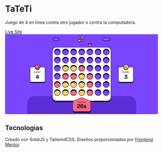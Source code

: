 # TaTeTi
Juego de 4 en linea contra otro jugador o contra la computadora.

[Live Site](https://connect-four.mourglia.dev/)
![Imagen del sitio](./public/og.jpg)

## Tecnologias
Creado con SolidJS y TailwindCSS.
Diseños proporcionados por [Frontend Mentor](https://www.frontendmentor.io/)